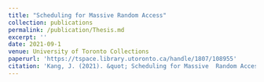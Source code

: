 ```yaml
---
title: "Scheduling for Massive Random Access"
collection: publications
permalink: /publication/Thesis.md
excerpt: ''
date: 2021-09-1
venue: University of Toronto Collections 
paperurl: 'https://tspace.library.utoronto.ca/handle/1807/108955'
citation: 'Kang, J. (2021). &quot; Scheduling for Massive  Random Access.&quot;.'
---
```

